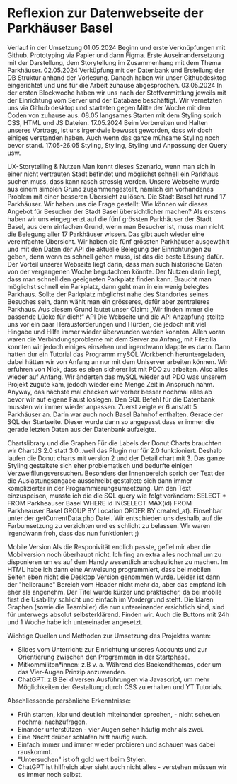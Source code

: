 # Reflexion zur Datenwebseite der Parkhäuser Basel

Verlauf in der Umsetzung 
01.05.2024 Beginn und erste Verknüpfungen mit Github. Prototyping via Papier und dann Figma. Erste Auseinandersetzung mit der Darstellung, dem Storytellung im Zusammenhang mit dem Thema Parkhäuser. 02.05.2024 Verküpfung mit der Datenbank und Erstellung der DB Struktur anhand der Vorlesung. Danach haben wir unser Githubdesktop eingerichtet und uns für die Arbeit zuhause abgesprochen. 03.05.2024 In der ersten Blockwoche haben wir uns nach der Stoffvermittlung jeweils mit der Einrichtung vom Server und der Database beschäftigt. Wir vernetzten uns via Github desktop und starteten gegen Mitte der Woche mit dem Coden von zuhause aus. 08.05 langsames Starten mit dem Styling sprich CSS, HTML und JS Dateien. 17.05.2024 Beim Vorbereiten und Halten unseres Vortrags, ist uns irgendwie bewusst geworden, dass wir doch einiges verstanden haben. Auch wenn das ganze mühsame Styling noch bevor stand.
17.05-26.05 Styling, Styling, Styling und Anpassung der Query usw.

UX-Storytelling & Nutzen 
Man kennt dieses Szenario, wenn man sich in einer nicht vertrauten Stadt befindet und möglichst schnell ein Parkhaus suchen muss, dass kann rasch stressig werden. Unsere Webseite wurde aus einem simplen Grund zusammengestellt, nämlich ein vorhandenes Problem mit einer besseren Übersicht zu lösen. Die Stadt Basel hat rund 17 Parkhäuser. Wir haben uns die Frage gestellt: Wie können wir dieses Angebot für Besucher der Stadt Basel übersichtlicher machen? Als erstens haben wir uns eingegrenzt auf die fünf grössten Parkhäuser der Stadt Basel, aus dem einfachen Grund, wenn man Besucher ist, muss man nicht die Belegung aller 17 Parkhäuser wissen. Das gibt auch wieder eine vereinfachte Übersicht. Wir haben die fünf grössten Parkhäuser ausgewählt und mit den Daten der API die aktuelle Belegung der Einrichtungen zu geben, denn wenn es schnell gehen muss, ist das die beste Lösung dafür. Der Vorteil unserer Webseite liegt darin, dass man auch historische Daten von der vergangenen Woche begutachten könnte. 
Der Nutzen darin liegt, dass man schnell den geeigneten Parkplatz finden kann. Braucht man möglichst schnell ein Parkplatz, dann geht man in ein wenig belegtes Parkhaus. Sollte der Parkplatz möglichst nahe des Standortes seines Besuches sein, dann wählt man ein grösseres, dafür aber zentraleres Parkhaus. Aus diesem Grund lautet unser Claim: „Wir finden immer die passende Lücke für dich!“ 
API
Die Webseite und die API Anzapfung stellte uns vor ein paar Herausforderungen und Hürden, die jedoch mit viel Hingabe und Hilfe immer wieder überwunden werden konnten. Allen voran waren die Verbindungsprobleme mit dem Server zu Anfang, mit Filezilla konnten wir jedoch einiges einsehen und irgendwann klappte es dann. Dann hatten dur ein Tutorial das Programm mySQL Workbench heruntergeladen, dabei hätten wir von Anfang an nur mit dem Uniserver arbeiten können. Wir erfuhren von Nick, dass es eben sicherer ist mit PDO zu arbeiten. Also alles wieder auf Anfang. Wir änderten das mySQL wieder auf PDO was unserem Projekt zugute kam, jedoch wieder eine Menge Zeit in Anspruch nahm. Anyway, das nächste mal checken wir vorher besser nochmal alles ab bevor wir auf eigene Faust loslegen. Den SQL Befehl für die Datenbank mussten wir immer wieder anpassen. Zuerst zeigte er 6 anstatt 5 Parkhäuser an. Darin war auch noch Basel Bahnhof enthalten. Gerade der SQL der Startseite. Dieser wurde dann so angepasst dass er immer die gerade letzten Daten aus der Datenbank aufzeigte.

Chartslibrary und die Graphen
Für die Labels der Donut Charts brauchten wir ChartJS 2.0 statt 3.0...weil das Plugin nur für 2.0 funktioniert. Deshalb laufen die Donut charts mit version 2 und der Detail chart mit 3. Das ganze Styling gestaltete sich eher problematisch und bedurfte einigen Verzweifliungsversuchen. Besonders der Innenbereich sprich der Text der die Auslastungsangabe ausschreibt gestaltete sich dann immer komplizierter in der Programmierungsumsetzung. Um den Text einzuspeisen, musste ich die  die SQL query wie folgt verändern: SELECT *  FROM Parkheauser Basel WHERE id IN(SELECT MAX(id) FROM Parkheauser Basel GROUP BY Location ORDER BY created_at). Einsehbar unter der getCurrentData.php Datei. Wir entschieden uns deshalb, auf die Farbumsetzung zu verzichten und es schlicht zu belassen. Wir waren irgendwann froh, dass das nun funktioniert ;)

Mobile Version
Als die Responivität endlich passte, gefiel mir aber die Mobilversion noch überhaupt nicht. Ich fing an extra alles nochmal um zu disponieren um es auf dem Handy wesentlich anschaulicher zu machen. Im HTML habe ich dann eine Anweisung programmiert, dass bei mobilen Seiten eben nicht die Desktop Version genommen wurde. Leider ist dann der "hellbraune" Bereich vom Header nicht mehr da, aber das empfand ich eher als angenehm. Der Titel wurde kürzer und praktischer, da bei mobile first die Usability schlicht und einfach im Vordergrund steht. Die klaren Graphen (sowie die Teambiler) die nun untereinander ersichtlich sind, sind für unterwegs absolut selbsterklärend. Finden wir. Auch die Buttons mit 24h und 1 Woche habe ich untereinader angesetzt. 

Wichtige Quellen und Methoden zur Umsetzung des Projektes waren:
- Slides vom Unterricht: zur Einrichtung unseres Accounts und zur Orientierung zwischen den Programmen in der Startphase.
- Mitkommiliton*innen: z.B v. a. Während des Backendthemas, oder um das Vier-Augen Prinzip anzuwenden.
- ChatGPT: z.B Bei diversen Ausführungen via Javascript, um mehr Möglichkeiten der Gestaltung durch CSS zu erhalten und YT Tutorials.


Abschliessende persönliche Erkenntnisse: 
- Früh starten, klar und deutlich miteinander sprechen, - nicht scheuen nochmal nachzufragen. 
- Einander unterstützen - vier Augen sehen häufig mehr als zwei. 
- Eine Nacht drüber schlafen hilft häufig auch. 
- Einfach immer und immer wieder probieren und schauen was dabei rauskommt. 
- "Untersuchen" ist oft gold wert beim Stylen. 
- ChatGPT ist hilfreich aber sieht auch nicht alles - verstehen müssen wir es immer noch selbst.